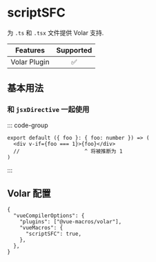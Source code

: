 # scriptSFC <PackageVersion name="@vue-macros/volar" />

<StabilityLevel level="experimental" />

为 `.ts` 和 `.tsx` 文件提供 Volar 支持.

|   Features   |     Supported      |
| :----------: | :----------------: |
| Volar Plugin | :white_check_mark: |

## 基本用法

### 和 `jsxDirective` 一起使用

::: code-group

```tsx [App.tsx]
export default ({ foo }: { foo: number }) => (
  <div v-if={foo === 1}>{foo}</div>
  //                     ^ 将被推断为 1
)
```

:::

## Volar 配置

```jsonc {3,5} [tsconfig.json]
{
  "vueCompilerOptions": {
    "plugins": ["@vue-macros/volar"],
    "vueMacros": {
      "scriptSFC": true,
    },
  },
}
```
